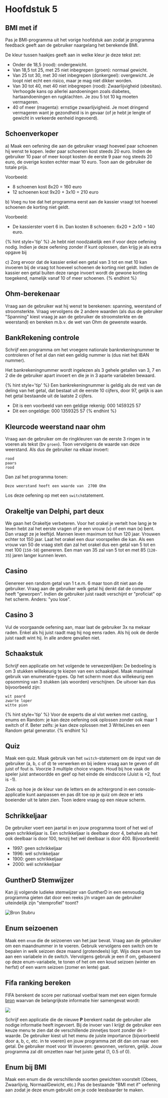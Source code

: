 # Hoofdstuk 5

## BMI met if

Pas je BMI-programma uit het vorige hoofdstuk aan zodat je programma feedback geeft aan de gebruiker naargelang het berekende BMI.

De kleur tussen haakjes geeft aan in welke kleur je deze tekst zet:

* Onder de 18,5 (rood): ondergewicht.
* Van 18,5 tot 25, met 25 niet inbegrepen (groen): normaal gewicht. 
* Van 25 tot 30, met 30 niet inbegrepen (donkergeel): overgewicht. Je loopt niet echt een risico, maar je mag niet dikker worden.
* Van 30 tot 40, met 40 niet inbegrepen (rood): Zwaarlijvigheid (obesitas). Verhoogde kans op allerlei aandoeningen zoals diabetes, hartaandoeningen en rugklachten. Je zou 5 tot 10 kg moeten vermageren.
* 40 of meer (magenta): ernstige zwaarlijvigheid. Je moet dringend vermageren want je gezondheid is in gevaar (of je hebt je lengte of gewicht in verkeerde eenheid ingevoerd).



## Schoenverkoper
a) Maak een oefening die aan de gebruiker vraagt hoeveel paar schoenen hij wenst te kopen. Ieder paar schoenen kost steeds 20 euro. Indien de gebruiker 10 paar of meer koopt kosten de eerste 9 paar nog steeds 20 euro, de overige kosten echter maar 10 euro. Toon aan de gebruiker de totale prijs.

Voorbeeld:  
* 8 schoenen kost 8x20 = 160 euro
* 12 schoenen kost 9x20 + 3x10 = 210 euro

b) Voeg nu toe dat het programma eerst aan de kassier vraagt tot hoeveel schoenen de korting niet geldt. 

Voorbeeld:
* De kassierster voert 6 in. Dan kosten 8 schoenen: 6x20 + 2x10 = 140 euro.

{% hint style='tip' %}
Je hebt niet noodzakelijk een if voor deze oefening nodig.  Indien je deze oefening zonder if kunt oplossen, dan krijg je als extra opgave bij

c) Zorg ervoor dat de kassier enkel een getal van 3 tot en met 10 kan invoeren bij de vraag tot hoeveel schoenen de korting niet geldt. Indien de kassier een getal buiten deze range invoert wordt de gewone korting toegekend, namelijk vanaf 10 of meer schoenen.
{% endhint %}

## Ohm-berekenaar
Vraag aan de gebruiker wat hij wenst te berekenen: spanning, weerstand of stroomsterkte. Vraag vervolgens de 2 andere waarden (als dus de gebruiker "Spanning" kiest vraag je aan de gebruiker de stroomsterkte en de weerstand) en bereken m.b.v. de wet van Ohm de gewenste waarde.

## BankRekening controle
Schrijf een programma om het vroegere nationale bankrekeningnummer te controleren of het al dan niet een geldig nummer is (dus niet het IBAN nummer). 

Het bankrekeningnummer wordt ingelezen als 3 gehele getallen van 3, 7 en 2 die de gebruiker apart invoert en die je in 3 aparte variabelen bewaard.

{% hint style='tip' %}
Een bankrekeningnummer is geldig als de rest van de deling van het getal, dat bestaat uit de eerste 10 cijfers, door 97, gelijk is aan het getal bestaande uit de laatste 2 cijfers.

* Dit is een voorbeeld van een geldige rekenig: 000 1459325 57
* Dit een ongeldige: 000 1359325 57
{% endhint %}

## Kleurcode weerstand naar ohm
Vraag aan de gebruiker om de ringkleuren van de eerste 3 ringen in te voeren als tekst (bv ``groen``). Toon vervolgens de waarde van deze weerstand.
Als dus de gebruiker na elkaar invoert:

```
rood
paars
rood
```
Dan zal het programma tonen:

``Deze weerstand heeft een waarde van  2700 Ohm``

Los deze oefening op met een ``switch``statement.


## Orakeltje van Delphi, part deux
We gaan het Orakeltje verbeteren. Voor het orakel je vertelt hoe lang je te leven hebt zal het eerste vragen of je een vrouw (``v``) of een man (``m``) bent. Dan vraagt ze je leeftijd.
Mannen leven maximum tot hun 120 jaar. Vrouwen echter tot 150 jaar. Laat het orakel een duur voorspellen die kan. Als een vrouw van 50 de vraag stelt dan zal het orakel dus een getal van 5 tot en met 100 (``150-50``) genereren. Een man van 35 zal van 5 tot en met 85 (``120-35``) jaren langer kunnen leven. 

## Casino
Genereer  een random getal van 1 t.e.m. 6 maar toon dit niet aan de gebruiker. Vraag aan de gebruiker welk getal hij denkt dat de computer heeft "geworpen". Indien de gebruiker juist raadt verschijnt er "proficiat" op het scherm. Anders: "you lose".

## Casino 3
Vul de voorgaande oefening aan, maar laat de gebruiker 3x na mekaar raden. Enkel als hij juist raadt mag hij nog eens raden. Als hij ook de derde juist raadt wint hij. In alle andere gevallen niet.

## Schaakstuk

Schrijf een applicatie om het volgende te verwezenlijken: De bedoeling is om 3 stukken willekeurig te kiezen van een schaakspel. 
Maak maximaal gebruik van enumeratie-types. Op het scherm moet dus willekeurig een opsomming van 3 stukken (als woorden) verschijnen. De uitvoer kan dus bijvoorbeeld zijn: 


```text
wit paard
zwarte loper
witte pion
```

{% hint style='tip' %}
Voor de experts die al vlot werken met casting, enums en Random: je kan deze oefening ook oplossen zonder ook maar 1 switch of if. Beter zelfs: je kan deze oplossen met 3 WriteLines en een Random getal generator.
{% endhint %}

## Quiz
Maak een quiz. Maak gebruik van het ``switch``-statement om de input van de gebruiker (a, b, c of d) te verwerken en bij iedere vraag aan te geven of dit juist of fout is. Voorzie 3 multiple choice vragen. Houd bij hoe vaak de speler juist antwoordde en geef op het einde de eindscore (Juist is +2, fout is -1).

 Zoek op hoe je de kleur van de letters en de achtergrond in een console-applicatie kunt aanpassen en pas dit toe op je quiz om deze er iets boeiender uit te laten zien. Toon iedere vraag op een nieuw scherm.

## Schrikkeljaar
De gebruiker voert een jaartal in en jouw programma toont of het wel of geen schrikkeljaar is. Een schrikkeljaar is deelbaar door 4, behalve als het ook deelbaar is door 100, tenzij het wél deelbaar is door 400.
Bijvoorbeeld: 
* 1997: geen schrikkeljaar
* 1996: wél schrikkeljaar
* 1900: geen schrikkeljaar
* 2000: wél schrikkeljaar


## GuntherD Stemwijzer
Kan jij volgende ludieke stemwijzer van GuntherD in een eenvoudig programma gieten dat door een reeks j/n vragen aan de gebruiker uiteindelijk zijn "stemprofiel" toont?

![Bron Stubru](../assets/2_beslissingen/stemwijzer.png)


## Enum seizoenen
Maak een ``enum`` die de seizoenen van het jaar bevat. Vraag aan de gebruiker om een maandnummer in te voeren. Gebruik vervolgens een switch om te bepalen in welk seizoen deze maand (grotendeels) ligt. Wijs deze enum toe aan een variabele in de switch.
Vervolgens gebruik je een if om, gebaseerd op deze enum-variabele, te tonen of het om een koud seizoen (winter en herfst) of een warm seizoen (zomer en lente) gaat.

## Fifa ranking bereken

FIFA berekent de score per nationaal voetbal team met een eigen formule [bron](https://digitalhub.fifa.com/m/f99da4f73212220/original/edbm045h0udbwkqew35a-pdf.pdf) waarvan de belangrijkste informatie hier samengevat wordt:

![](../assets/2_beslissingen/fifa.png)

Schrijf een applicatie die de nieuwe **P** berekent nadat de gebruiker alle nodige informatie heeft ingevoert. Bij de invoer van I krijgt de gebruiker een keuze menu te zien dat de verschillende zinnetjes toont zonder de I-waarde. De gebruiker kiest uit het menu de juiste importance (bijvoorbeeld door a, b, c, etc. in te voeren) en jouw programma zet dit dan om naar een getal. De gebruiker moet voor W invoeren: gewonnen, verloren, gelijk. Jouw programma zal dit omzetten naar het juiste getal (1, 0.5 of 0).


## Enum bij BMI

Maak een enum die de verschillende soorten gewichten voorstelt (Obees, Zwaarlijvig, NormaalGewicht, etc.) Pas de bestaande "BMI met if" oefening aan zodat je deze enum gebruikt om je code leesbaarder te maken. 


